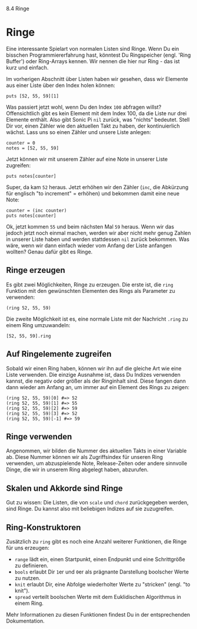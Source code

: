 8.4 Ringe

# Ringe

Eine interessante Spielart von normalen Listen sind Ringe. Wenn Du ein 
bisschen Programmiererfahrung hast, könntest Du Ringspeicher (engl.
'Ring Buffer') oder Ring-Arrays kennen. Wir nennen die hier nur Ring - 
das ist kurz und einfach.

Im vorherigen Abschnitt über Listen haben wir gesehen, dass wir Elemente 
aus einer Liste über den Index holen können:

```
puts [52, 55, 59][1]
```

Was passiert jetzt wohl, wenn Du den Index `100` abfragen willst? 
Offensichtlich gibt es kein Element mit dem Index 100, da die Liste nur 
drei Elemente enthält. Also gibt Sonic Pi `nil` zurück, was "nichts" 
bedeutet. Stell Dir vor, einen Zähler wie den aktuellen Takt zu haben, 
der kontinuierlich wächst. Lass uns so einen Zähler und unsere Liste 
anlegen:

```
counter = 0
notes = [52, 55, 59]
```

Jetzt können wir mit unserem Zähler auf eine Note in unserer Liste
zugreifen:

```
puts notes[counter]
```

Super, da kam `52` heraus. Jetzt erhöhen wir den Zähler (`inc`, die
Abkürzung für englisch "to increment" = erhöhen) und bekommen damit
eine neue Note:

```
counter = (inc counter)
puts notes[counter]
```

Ok, jetzt kommen `55` und beim nächsten Mal `59` heraus. Wenn wir das 
jedoch jetzt noch einmal machen, werden wir aber nicht mehr genug Zahlen
in unserer Liste haben und werden stattdessen `nil` zurück bekommen. 
Was wäre, wenn wir dann einfach wieder vom Anfang der Liste anfangen 
wollten? Genau dafür gibt es Ringe.

## Ringe erzeugen

Es gibt zwei Möglichkeiten, Ringe zu erzeugen. Die erste ist, die 
`ring` Funktion mit den gewünschten Elementen des Rings als Parameter 
zu verwenden:

```
(ring 52, 55, 59)
```

Die zweite Möglichkeit ist es, eine normale Liste mit der Nachricht
`.ring` zu einem Ring umzuwandeln:

```
[52, 55, 59].ring
```

## Auf Ringelemente zugreifen

Sobald wir einen Ring haben, können wir ihn auf die gleiche Art wie 
eine Liste verwenden. Die einzige Ausnahme ist, dass Du Indizes 
verwenden kannst, die negativ oder größer als der Ringinhalt sind. 
Diese fangen dann dann wieder am Anfang an, um immer auf ein Element 
des Rings zu zeigen:

```
(ring 52, 55, 59)[0] #=> 52
(ring 52, 55, 59)[1] #=> 55
(ring 52, 55, 59)[2] #=> 59
(ring 52, 55, 59)[3] #=> 52
(ring 52, 55, 59)[-1] #=> 59
```

## Ringe verwenden

Angenommen, wir bilden die Nummer des aktuellen Takts in einer
Variable ab. Diese Nummer können wir als Zugriffsindex für unseren 
Ring verwenden, um abzuspielende Note, Release-Zeiten oder andere 
sinnvolle Dinge, die wir in unserem Ring abgelegt haben, abzurufen. 

## Skalen und Akkorde sind Ringe

Gut zu wissen: Die Listen, die von `scale` und `chord` zurückgegeben
werden, sind Ringe. Du kannst also mit beliebigen Indizes auf sie
zuzugreifen.

## Ring-Konstruktoren

Zusätzlich zu `ring` gibt es noch eine Anzahl weiterer Funktionen, die 
Ringe für uns erzeugen:

* `range` lädt ein, einen Startpunkt, einen Endpunkt und eine Schrittgröße zu definieren.
* `bools` erlaubt Dir `1`er und `0`er als prägnante Darstellung boolscher Werte zu nutzen.
* `knit` erlaubt Dir, eine Abfolge wiederholter Werte zu "stricken" (engl. "to knit").
* `spread` verteilt boolschen Werte mit dem Euklidischen Algorithmus in einem Ring.

Mehr Informationen zu diesen Funktionen findest Du in der 
entsprechenden Dokumentation.
